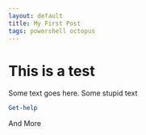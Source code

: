 ```yaml
---
layout: default
title: My First Post
tags: powershell octopus
---
```

# This is a test

Some text goes here.
Some stupid text

```powershell
Get-help
```

And More
